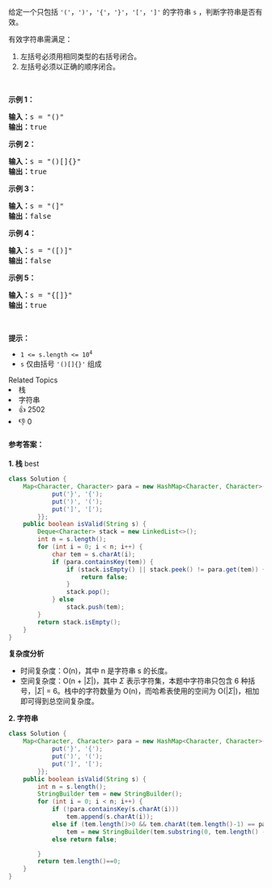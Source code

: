 <p>给定一个只包括 <code>'('</code>，<code>')'</code>，<code>'{'</code>，<code>'}'</code>，<code>'['</code>，<code>']'</code> 的字符串 <code>s</code> ，判断字符串是否有效。</p>

<p>有效字符串需满足：</p>

<ol>
	<li>左括号必须用相同类型的右括号闭合。</li>
	<li>左括号必须以正确的顺序闭合。</li>
</ol>

<p> </p>

<p><strong>示例 1：</strong></p>

<pre>
<strong>输入：</strong>s = "()"
<strong>输出：</strong>true
</pre>

<p><strong>示例 2：</strong></p>

<pre>
<strong>输入：</strong>s = "()[]{}"
<strong>输出：</strong>true
</pre>

<p><strong>示例 3：</strong></p>

<pre>
<strong>输入：</strong>s = "(]"
<strong>输出：</strong>false
</pre>

<p><strong>示例 4：</strong></p>

<pre>
<strong>输入：</strong>s = "([)]"
<strong>输出：</strong>false
</pre>

<p><strong>示例 5：</strong></p>

<pre>
<strong>输入：</strong>s = "{[]}"
<strong>输出：</strong>true</pre>

<p> </p>

<p><strong>提示：</strong></p>

<ul>
	<li><code>1 <= s.length <= 10<sup>4</sup></code></li>
	<li><code>s</code> 仅由括号 <code>'()[]{}'</code> 组成</li>
</ul>
<div><div>Related Topics</div><div><li>栈</li><li>字符串</li></div></div><div><li>👍 2502</li><li>👎 0</li></div>



#### **参考答案：**

**1. 栈** best

```java
class Solution {
    Map<Character, Character> para = new HashMap<Character, Character>() {{
            put('}', '{');
            put(')', '(');
            put(']', '[');
        }};
    public boolean isValid(String s) {
        Deque<Character> stack = new LinkedList<>();
        int n = s.length();
        for (int i = 0; i < n; i++) {
            char tem = s.charAt(i);
            if (para.containsKey(tem)) {
                if (stack.isEmpty() || stack.peek() != para.get(tem)) {
                    return false;
                }
                stack.pop();
            } else
                stack.push(tem);
        }
        return stack.isEmpty();
    }
}
```

**复杂度分析**

- 时间复杂度：O(n)，其中 n 是字符串 s 的长度。
- 空间复杂度：O(n + |$\Sigma$|)，其中 $\Sigma$ 表示字符集，本题中字符串只包含 6 种括号，|$\Sigma$| = 6。栈中的字符数量为 O(n)，而哈希表使用的空间为 O(|$\Sigma$|)，相加即可得到总空间复杂度。

**2. 字符串**

```java
class Solution {
    Map<Character, Character> para = new HashMap<Character, Character>() {{
            put('}', '{');
            put(')', '(');
            put(']', '[');
        }};
    public boolean isValid(String s) {
        int n = s.length();
        StringBuilder tem = new StringBuilder();
        for (int i = 0; i < n; i++) {
            if (!para.containsKey(s.charAt(i)))
                tem.append(s.charAt(i));
            else if (tem.length()>0 && tem.charAt(tem.length()-1) == para.get(s.charAt(i)))
                tem = new StringBuilder(tem.substring(0, tem.length() - 1));
            else return false;

        }
        return tem.length()==0;
    }
}
```

